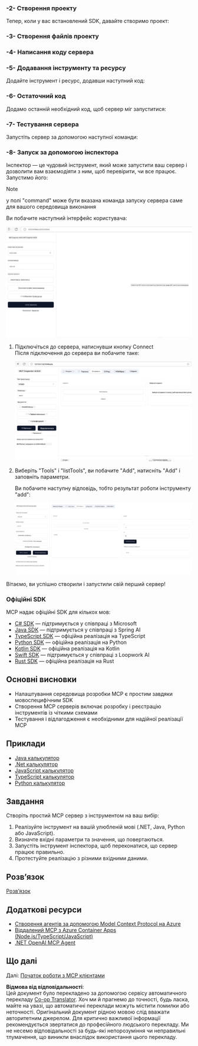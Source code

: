 <!--
CO_OP_TRANSLATOR_METADATA:
{
  "original_hash": "bf05718d019040cf0c7d4ccc6d6a1a88",
  "translation_date": "2025-06-17T16:44:19+00:00",
  "source_file": "03-GettingStarted/01-first-server/README.md",
  "language_code": "uk"
}
-->
### -2- Створення проекту

Тепер, коли у вас встановлений SDK, давайте створимо проект: 

### -3- Створення файлів проекту

### -4- Написання коду сервера

### -5- Додавання інструменту та ресурсу

Додайте інструмент і ресурс, додавши наступний код:

### -6- Остаточний код

Додамо останній необхідний код, щоб сервер міг запуститися:

### -7- Тестування сервера

Запустіть сервер за допомогою наступної команди:

### -8- Запуск за допомогою інспектора

Інспектор — це чудовий інструмент, який може запустити ваш сервер і дозволити вам взаємодіяти з ним, щоб перевірити, чи все працює. Запустимо його:

> [!NOTE]
> у полі "command" може бути вказана команда запуску сервера саме для вашого середовища виконання

Ви побачите наступний інтерфейс користувача:

![Connect](../../../../translated_images/connect.141db0b2bd05f096fb1dd91273771fd8b2469d6507656c3b0c9df4b3c5473929.uk.png)

1. Підключіться до сервера, натиснувши кнопку Connect  
   Після підключення до сервера ви побачите таке:

   ![Connected](../../../../translated_images/connected.73d1e042c24075d386cacdd4ee7cd748c16364c277d814e646ff2f7b5eefde85.uk.png)

2. Виберіть "Tools" і "listTools", ви побачите "Add", натисніть "Add" і заповніть параметри.

   Ви побачите наступну відповідь, тобто результат роботи інструменту "add":

   ![Result of running add](../../../../translated_images/ran-tool.a5a6ee878c1369ec1e379b81053395252a441799dbf23416c36ddf288faf8249.uk.png)

Вітаємо, ви успішно створили і запустили свій перший сервер!

### Офіційні SDK

MCP надає офіційні SDK для кількох мов:
- [C# SDK](https://github.com/modelcontextprotocol/csharp-sdk) — підтримується у співпраці з Microsoft
- [Java SDK](https://github.com/modelcontextprotocol/java-sdk) — підтримується у співпраці з Spring AI
- [TypeScript SDK](https://github.com/modelcontextprotocol/typescript-sdk) — офіційна реалізація на TypeScript
- [Python SDK](https://github.com/modelcontextprotocol/python-sdk) — офіційна реалізація на Python
- [Kotlin SDK](https://github.com/modelcontextprotocol/kotlin-sdk) — офіційна реалізація на Kotlin
- [Swift SDK](https://github.com/modelcontextprotocol/swift-sdk) — підтримується у співпраці з Loopwork AI
- [Rust SDK](https://github.com/modelcontextprotocol/rust-sdk) — офіційна реалізація на Rust

## Основні висновки

- Налаштування середовища розробки MCP є простим завдяки мовоспецифічним SDK
- Створення MCP серверів включає розробку і реєстрацію інструментів із чіткими схемами
- Тестування і відлагодження є необхідними для надійної реалізації MCP

## Приклади

- [Java калькулятор](../samples/java/calculator/README.md)
- [.Net калькулятор](../../../../03-GettingStarted/samples/csharp)
- [JavaScript калькулятор](../samples/javascript/README.md)
- [TypeScript калькулятор](../samples/typescript/README.md)
- [Python калькулятор](../../../../03-GettingStarted/samples/python)

## Завдання

Створіть простий MCP сервер з інструментом на ваш вибір:
1. Реалізуйте інструмент на вашій улюбленій мові (.NET, Java, Python або JavaScript).
2. Визначте вхідні параметри та значення, що повертаються.
3. Запустіть інструмент інспектора, щоб переконатися, що сервер працює правильно.
4. Протестуйте реалізацію з різними вхідними даними.

## Розв’язок

[Розв’язок](./solution/README.md)

## Додаткові ресурси

- [Створення агентів за допомогою Model Context Protocol на Azure](https://learn.microsoft.com/azure/developer/ai/intro-agents-mcp)
- [Віддалений MCP з Azure Container Apps (Node.js/TypeScript/JavaScript)](https://learn.microsoft.com/samples/azure-samples/mcp-container-ts/mcp-container-ts/)
- [.NET OpenAI MCP Agent](https://learn.microsoft.com/samples/azure-samples/openai-mcp-agent-dotnet/openai-mcp-agent-dotnet/)

## Що далі

Далі: [Початок роботи з MCP клієнтами](/03-GettingStarted/02-client/README.md)

**Відмова від відповідальності**:  
Цей документ було перекладено за допомогою сервісу автоматичного перекладу [Co-op Translator](https://github.com/Azure/co-op-translator). Хоч ми й прагнемо до точності, будь ласка, майте на увазі, що автоматичні переклади можуть містити помилки або неточності. Оригінальний документ рідною мовою слід вважати авторитетним джерелом. Для критично важливої інформації рекомендується звертатися до професійного людського перекладу. Ми не несемо відповідальності за будь-які непорозуміння чи неправильні тлумачення, що виникли внаслідок використання цього перекладу.
